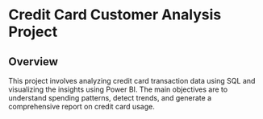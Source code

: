 # Credit Card Customer Analysis Project

## Overview
This project involves analyzing credit card transaction data using SQL and visualizing the insights using Power BI. The main objectives are to understand spending patterns, detect trends, and generate a comprehensive report on credit card usage.
